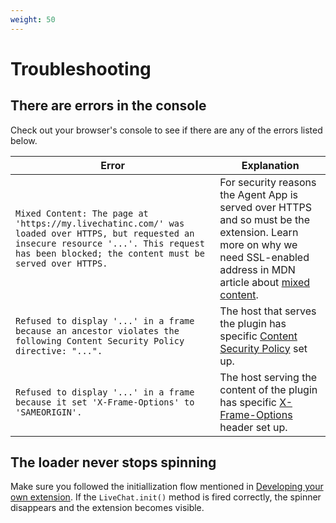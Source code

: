 ```yaml
---
weight: 50
---
```


# Troubleshooting

## There are errors in the console

Check out your browser's console to see if there are any of the errors listed below.

| Error | Explanation |
| ---- | ---- |
| `Mixed Content: The page at 'https://my.livechatinc.com/' was loaded over HTTPS, but requested an insecure resource '...'. This request has been blocked; the content must be served over HTTPS.` | For security reasons the Agent App is served over HTTPS and so must be the extension. Learn more on why we need SSL-enabled address in MDN article about [mixed content](https://developer.mozilla.org/en-US/docs/Web/Security/Mixed_content). |
|`Refused to display '...' in a frame because an ancestor violates the following Content Security Policy directive: "...".` | The host that serves the plugin has specific [Content Security Policy](https://developer.mozilla.org/en-US/docs/Web/HTTP/CSP) set up. |
|`Refused to display '...' in a frame because it set 'X-Frame-Options' to 'SAMEORIGIN'.` | The host serving the content of the plugin has specific [X-Frame-Options](https://developer.mozilla.org/en-US/docs/Web/HTTP/Headers/X-Frame-Options) header set up. |

## The loader never stops spinning

Make sure you followed the initiallization flow mentioned in [Developing your own extension](#developing-your-own-extension). If the `LiveChat.init()` method is fired correctly, the spinner disappears and the extension becomes visible.